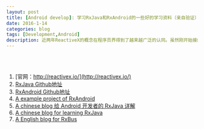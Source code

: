 ```yaml
---
layout: post
title: [Android develop]: 学习RxJava和RxAndroid的一些好的学习资料（亲自验证）
date: 2016-1-14
categories: blog
tags: [Development,Android]
description: 近两年ReactiveX的概念在程序员界得到了越来越广泛的认同。虽然刚开始接触，我也已经被它的代码风格所折服。因此决定接下来出一个系列的blog来讲讲ReactiveX。首先先在这里列举一些参考资料，为接下去做准备。
---
```

<br/>
<br/>

1. [官网：http://reactivex.io/](http://reactivex.io/)
2. [RxJava Github地址](https://github.com/ReactiveX/RxJava)
3. [RxAndroid Github地址](https://github.com/ReactiveX/RxAndroid)
4. [A example project of RxAndroid](https://github.com/YongHuiLuo/Learning-Rxandroid)
5. [A chinese blog 给 Android 开发者的 RxJava 详解](http://gank.io/post/560e15be2dca930e00da1083)
6. [A chinese blog for learning RxJava](http://blog.csdn.net/lzyzsd/article/details/41833541)
7. [A English blog for RxBus](http://nerds.weddingpartyapp.com/tech/2014/12/24/implementing-an-event-bus-with-rxjava-rxbus/)